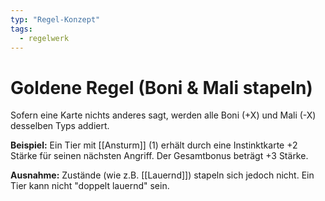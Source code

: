 ```yaml
---
typ: "Regel-Konzept"
tags:
  - regelwerk
---
```


# Goldene Regel (Boni & Mali stapeln)

Sofern eine Karte nichts anderes sagt, werden alle Boni (+X) und Mali (-X) desselben Typs addiert. 

**Beispiel:** Ein Tier mit [[Ansturm]] (1) erhält durch eine Instinktkarte +2 Stärke für seinen nächsten Angriff. Der Gesamtbonus beträgt +3 Stärke.

**Ausnahme:** Zustände (wie z.B. [[Lauernd]]) stapeln sich jedoch nicht. Ein Tier kann nicht "doppelt lauernd" sein.